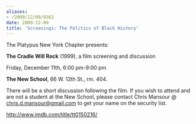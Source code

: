 ```yaml
---
aliases:
- /2009/12/09/9362
date: 2009-12-09
title: 'Screenings: The Politics of Black History'
---
```

The Platypus New York Chapter presents:

**The Cradle Will Rock** (1999), a film screening and discussion

<!-- ![bill_murray_cradle_will_rock_001](/../img/bill_murray_cradle_will_rock_001.jpg) -->

Friday, December 11th, 6:00 pm-9:00 pm

**The New School**, 66 W. 12th St., rm. 404.

There will be a short discussion following the film. If you wish to attend and are not a student at the New School, please contact Chris Mansour @ chris.d.mansour@gmail.com to get your name on the security list.

<http://www.imdb.com/title/tt0150216/>

